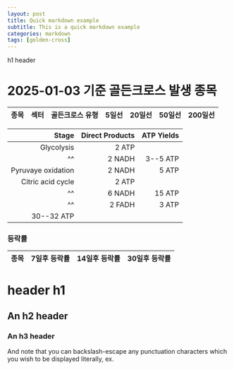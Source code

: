 ```yaml
---
layout: post
title: Quick markdown example
subtitle: This is a quick markdown example
categories: markdown
tags: [golden-cross]
---
```


h1 header
# 2025-01-03 기준 골든크로스 발생 종목

| 종목 | 섹터 | 골든크로스 유형 | 5일선 | 20일선 | 50일선 | 200일선 |
|------|------|----------------|-------|--------|--------|---------|


| Stage | Direct Products | ATP Yields |
| ----: | --------------: | ---------: |
|Glycolysis | 2 ATP                   ||
|^^         | 2 NADH      | 3--5 ATP   |
|Pyruvaye oxidation | 2 NADH | 5 ATP   |
|Citric acid cycle  | 2 ATP           ||
|^^                 | 6 NADH | 15 ATP  |
|^^                 | 2 FADH | 3 ATP   |
| 30--32 ATP                         |||


### 등락률

| 종목 | 7일후 등락률 | 14일후 등락률 | 30일후 등락률 |
|------|-------------|--------------|--------------|
# header h1

An h2 header
------------




### An h3 header ###

And note that you can backslash-escape any punctuation characters
which you wish to be displayed literally, ex.
